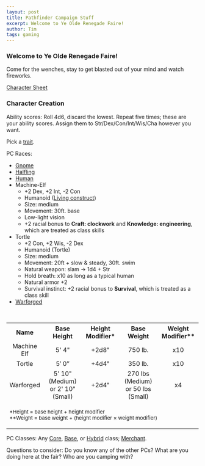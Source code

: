 ```yaml
---
layout: post
title: Pathfinder Campaign Stuff
excerpt: Welcome to Ye Olde Renegade Faire!
author: Tim
tags: gaming
---
```


### Welcome to Ye Olde Renegade Faire!

Come for the wenches, stay to get blasted out of your mind and watch fireworks.

[Character Sheet](/papers/pathfinder/PathfinderRPGCharacterSheet.pdf)

### Character Creation
Ability scores: Roll 4d6, discard the lowest. Repeat five times; these are your ability scores. Assign them to Str/Dex/Con/Int/Wis/Cha however you want.

Pick a [trait](https://www.d20pfsrd.com/traits/#TOC-Gaining-Traits).

PC Races:
* [Gnome](http://www.d20pfsrd.com/races/core-races/gnome/)
* [Halfling](http://www.d20pfsrd.com/races/core-races/halfling/)
* [Human](http://www.d20pfsrd.com/races/core-races/human/)
* Machine-Elf
  * +2 Dex, +2 Int, -2 Con
  * Humanoid ([Living construct](https://sites.google.com/site/eberronpathfinder/conversion-info/bestiary/types-subtypes/living-construct---subtype))
  * Size: medium
  * Movement: 30ft. base
  * Low-light vision
  * +2 racial bonus to **Craft: clockwork** and **Knowledge: engineering**, which are treated as class skills
* Tortle
  * +2 Con, +2 Wis, -2 Dex
  * Humanoid (Tortle)
  * Size: medium
  * Movement: 20ft + slow & steady, 30ft. swim 
  * Natural weapon: slam -> 1d4 + Str
  * Hold breath: x10 as long as a typical human
  * Natural armor +2
  * Survival instinct: +2 racial bonus to **Survival**, which is treated as a class skill
* [Warforged](https://sites.google.com/site/eberronpathfinder/conversion-info/races/warforged)
<br>
<table id="tortle-stat-tbl">
	<tr>
		<th>Name</th>
		<th>Base Height</th>
		<th>Height Modifier*</th>
		<th>Base Weight</th>
		<th>Weight Modifier**</th>
	</tr>
	<tr style="text-align:center;">
		<td>Machine Elf</td>
		<td>5' 4"</td>
		<td>+2d8"</td>
		<td>750 lb.</td>
		<td>x10</td>
	</tr>
	<tr style="text-align:center;">
		<td>Tortle</td>
		<td>5′ 0″</td>
		<td>+4d4"</td>
		<td>350 lb.</td>
		<td>x10</td>
	</tr>
	<tr style="text-align:center;">
		<td>Warforged</td>
		<td>5' 10" (Medium) or 2' 10" (Small) </td>
		<td>+2d4"</td>
		<td>270 lbs (Medium) or 50 lbs (Small)</td>
		<td>x4</td>
	</tr>
	<tr>
		<td colspan="5"><p><small>*Height = base height + height modifier<br>
		**Weight = base weight + (height modifier × weight modifier)
		</small></p></td>
	</tr>
</table>

PC Classes: Any [Core](https://www.d20pfsrd.com/classes/core-classes/), [Base](https://www.d20pfsrd.com/classes/base-classes/), or [Hybrid](https://www.d20pfsrd.com/classes/hybrid-classes/) class; [Merchant](/papers/pathfinder/Merchant.pdf).

Questions to consider: Do you know any of the other PCs? What are you doing here at the fair? Who are you camping with?